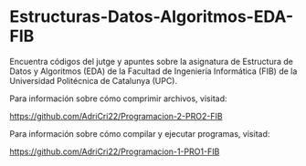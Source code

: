 # Estructuras-Datos-Algoritmos-EDA-FIB
Encuentra códigos del jutge y apuntes sobre la asignatura de Estructura de Datos y Algoritmos (EDA) de la Facultad de Ingeniería Informática (FIB) de la Universidad Politécnica de Catalunya (UPC).

Para información sobre cómo comprimir archivos, visitad:

  https://github.com/AdriCri22/Programacion-2-PRO2-FIB
  
Para información sobre cómo compilar y ejecutar programas, visitad:

  https://github.com/AdriCri22/Programacion-1-PRO1-FIB
